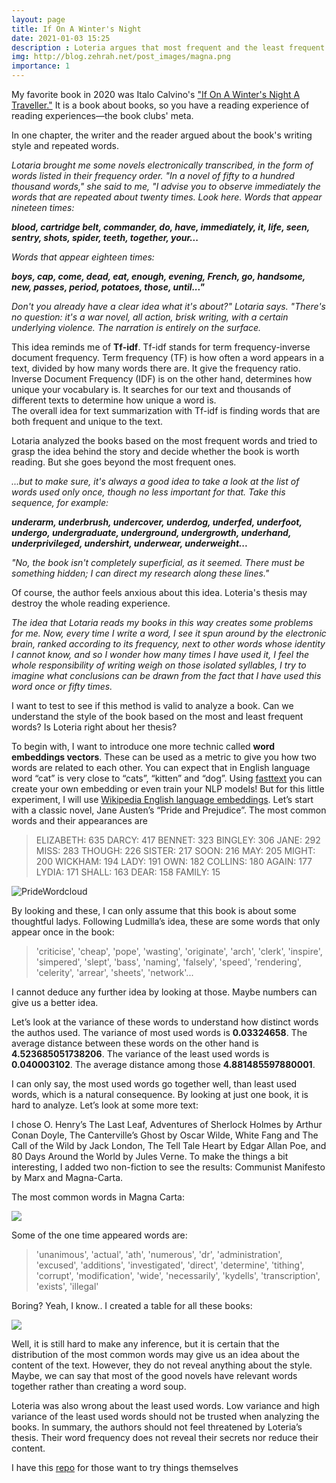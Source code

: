 ```yaml
---
layout: page
title: If On A Winter's Night 
date: 2021-01-03 15:25
description : Loteria argues that most frequent and the least frequent words in a book may reveal style and content of the book. This project dedicateed for her questions with word embeddings.
img: http://blog.zehrah.net/post_images/magna.png
importance: 1 
---
```


My favorite book in 2020 was Italo Calvino's ["If On A Winter's Night A Traveller."](https://www.goodreads.com/book/show/374233.If_on_a_Winter_s_Night_a_Traveler) It is a book about books, so you have a reading experience of reading experiences—the book clubs' meta. 
 
In one chapter, the writer and the reader argued about the book's writing style and repeated words.  

_Lotaria brought me some novels electronically transcribed, in the form of words listed in their frequency order. "In a novel of fifty to a hundred thousand words," she said to me, "I advise you to observe immediately the words that are repeated about twenty times. Look here. Words that appear nineteen times:_

**_blood, cartridge belt, commander, do, have, immediately, it, life, seen, sentry, shots, spider, teeth, together, your..._**

_Words that appear eighteen times:_ 

**_boys, cap, come, dead, eat, enough, evening, French, go, handsome, new, passes, period, potatoes, those, until..."_**

_Don't you already have a clear idea what it's about?" Lotaria says. "There's no question: it's a war novel, all action, brisk writing, with a certain underlying violence. The narration is entirely on the surface._ 

This idea reminds me of  **Tf-idf**. 
Tf-idf stands for term frequency-inverse document frequency. Term frequency (TF) is how often a word appears in a text, divided by how many words there are.  It give the frequency ratio.  Inverse Document Frequency (IDF) is on the other hand, determines how unique your vocabulary is. It searches for our text and thousands of different texts to determine how unique a word is.  
The overall idea for text summarization with Tf-idf is finding words that are both frequent and unique to the text. 

Lotaria analyzed the books based on the most frequent words and tried to grasp the idea behind the story and decide whether the book is worth reading. But she goes beyond the most frequent ones.

_...but to make sure, it's always a good idea to take a look at the list of words used only once, though no less important for that. Take this sequence, for example:_

_**underarm, underbrush, undercover, underdog, underfed, underfoot, undergo, undergraduate, underground, undergrowth, underhand, underprivileged, undershirt, underwear, underweight...**_

_"No, the book isn't completely superficial, as it seemed. There must be something hidden; I can direct my research along these lines."_

Of course, the author feels anxious about this idea. Loteria's thesis may destroy the whole reading experience.

_The idea that Lotaria reads my books in this way creates some problems for me. Now, every time I write a word, I see it spun around by the electronic brain, ranked according to its frequency, next to other words whose identity I cannot know, and so I wonder how many times I have used it, I feel the whole responsibility of writing weigh on those isolated syllables, I try to imagine what conclusions can be drawn from the fact that I have used this word once or fifty times._

I want to test to see if this method is valid to analyze a book. Can we understand the style of the book based on the most and least frequent words? Is Loteria right about her thesis?

To begin with, I want to introduce one more technic called **word embeddings vectors**. These can be used as a metric to give you how two words are related to each other. You can expect that in English language word “cat” is very close to “cats”, “kitten” and “dog”.  Using [fasttext](https://fasttext.cc/) you can create your own embedding or even train your NLP models! But for this little experiment, I will use [Wikipedia English language embeddings](https://fasttext.cc/docs/en/pretrained-vectors.html). 
Let’s start with a classic novel, Jane Austen’s “Pride and Prejudice”. The most common words and their appearances are 

>ELIZABETH: 635 DARCY: 417 BENNET: 323 BINGLEY: 306 JANE: 292 MISS: 283 THOUGH: 226 SISTER: 217 SOON: 216 MAY: 205 MIGHT: 200 WICKHAM: 194 LADY: 191 OWN: 182 COLLINS: 180 AGAIN: 177 LYDIA: 171 SHALL: 163 DEAR: 158 FAMILY: 15

![PrideWordcloud](http://blog.zehrah.net/post_images/PrideWords.png)

By looking and these, I can only assume that this book is about some thoughtful ladys. Following Ludmilla’s idea, these are some words that only appear once in the book:

>'criticise', 'cheap', 'pope', 'wasting', 'originate', 'arch', 'clerk', 'inspire', 'simpered', 'slept', 'bass', 'naming', 'falsely', 'speed', 'rendering', 'celerity', 'arrear', 'sheets', 'network'...

I cannot deduce any further idea by looking at those. Maybe numbers can give us a better idea. 

Let’s look at the variance of these words to understand how distinct words the authos used. 
The variance of most used words is **0.03324658**. The average distance between these words on the other hand is **4.523685051738206**. 
The variance of the least used words is **0.040003102**. The average distance among those **4.881485597880001**. 

I can only say, the most used words go together well, than least used words, which is a natural consequence. By looking at just one book, it is hard to analyze. Let’s look at some more text:

I chose O. Henry’s The Last Leaf, Adventures of Sherlock Holmes by Arthur Conan Doyle, The Canterville’s Ghost by Oscar Wilde, White Fang and The Call of the Wild by Jack London, The Tell Tale Heart by Edgar Allan Poe, and 80 Days Around the World by Jules Verne. 
To make the things a bit interesting, I added two non-fiction to see the results: Communist Manifesto by Marx and Magna-Carta. 

The most common words in Magna Carta:


<div class="row mt-3">
    <div class="col-sm mt-3 mt-md-0">
        <img class="img-fluid rounded z-depth-1" src="http://blog.zehrah.net/post_images/magna.png">
    </div>
</div>



Some of the one time appeared words are:
>'unanimous', 'actual', 'ath', 'numerous', 'dr', 'administration', 'excused', 'additions', 'investigated', 'direct', 'determine', 'tithing', 'corrupt', 'modification', 'wide', 'necessarily', 'kydells', 'transcription', 'exists', 'illegal'

Boring? Yeah, I know..
I created a table for all these books: 

<div class="row mt-3">
    <div class="col-sm mt-3 mt-md-0">
        <img class="img-fluid rounded z-depth-1" src="http://blog.zehrah.net/post_images/tablebooks.png">
    </div>
</div>





Well, it is still hard to make any inference, but it is certain that the distribution of the most common words may give us an idea about the content of the text. However, they do not reveal anything about the style. Maybe, we can say that most of the good novels have relevant words together rather than creating a word soup. 

Loteria was also wrong about the least used words. Low variance and high variance of the least used words should not be trusted when analyzing the books. 
In summary, the authors should not feel threatened by Loteria’s thesis. Their word frequency does not reveal their secrets nor reduce their content. 

I have this [repo](https://github.com/zehrahayirci/IfOnAWintersNightATraveler) for those want to try things themselves

